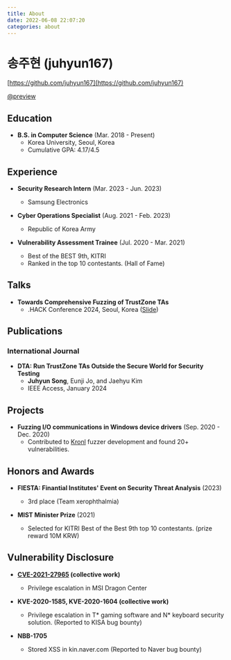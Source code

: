 ```yaml
---
title: About
date: 2022-06-08 22:07:20
categories: about
---
```


# 송주현 (juhyun167)

[https://github.com/juhyun167](https://github.com/juhyun167)

[@preview](https://github.com/juhyun167)


## Education

- **B.S. in Computer Science** (Mar. 2018 - Present)
	- Korea University, Seoul, Korea
    - Cumulative GPA: 4.17/4.5


## Experience

- **Security Research Intern** (Mar. 2023 - Jun. 2023)
    - Samsung Electronics

- **Cyber Operations Specialist** (Aug. 2021 - Feb. 2023)
	- Republic of Korea Army

- **Vulnerability Assessment Trainee** (Jul. 2020 - Mar. 2021)
    - Best of the BEST 9th, KITRI
	- Ranked in the top 10 contestants. (Hall of Fame)


## Talks

- **Towards Comprehensive Fuzzing of TrustZone TAs**
    - .HACK Conference 2024, Seoul, Korea ([Slide](/uploads/talks/dothack_2024.pdf))


## Publications

### International Journal

- **DTA: Run TrustZone TAs Outside the Secure World for Security Testing**
    - **Juhyun Song**, Eunji Jo, and Jaehyu Kim
    - IEEE Access, January 2024


## Projects

- **Fuzzing I/O communications in Windows device drivers** (Sep. 2020 - Dec. 2020)
    - Contributed to [Kronl](https://kronl.github.io/docs/) fuzzer development and found 20+ vulnerabilities.


## Honors and Awards

- **FIESTA: Finantial Institutes' Event on Security Threat Analysis** (2023)
    - 3rd place (Team xerophthalmia)

- **MIST Minister Prize** (2021)
    - Selected for KITRI Best of the Best 9th top 10 contestants. (prize reward 10M KRW)


## Vulnerability Disclosure

- **[CVE-2021-27965](https://nvd.nist.gov/vuln/detail/CVE-2021-27965) (collective work)**
    - Privilege escalation in MSI Dragon Center

- **KVE-2020-1585, KVE-2020-1604 (collective work)**
    - Privilege escalation in T\* gaming software and N\* keyboard security solution. (Reported to KISA bug bounty)

- **NBB-1705**
    - Stored XSS in kin.naver.com (Reported to Naver bug bounty)

